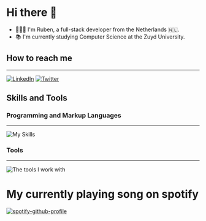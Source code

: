 # Hi there 👋

- 🙋🏻‍♂️ I'm Ruben, a full-stack developer from the Netherlands 🇳🇱.
- 📚 I'm currently studying Computer Science at the Zuyd University.

## How to reach me

---

[![LinkedIn](https://skillicons.dev/icons?i=linkedin)](https://www.linkedin.com/in/ruben-claessens/) [![Twitter](https://skillicons.dev/icons?i=twitter)](https://twitter.com/RubenClaessens4/)

## Skills and Tools

### Programming and Markup Languages

---

![My Skills](https://skillicons.dev/icons?i=js,ts,html,css,cs,react,nextjs,dotnet,md,py,go)

### Tools

---

![The tools I work with](https://skillicons.dev/icons?i=visualstudio,vscode,postgres,postman,github,git,docker)

# My currently playing song on spotify

[![spotify-github-profile](https://spotify-github-profile.vercel.app/api/view?uid=31tcz5cx7l6xlbgv62ne56cydhoi&cover_image=true&theme=novatorem&show_offline=false&background_color=000000&interchange=false&bar_color=53b14f&bar_color_cover=true)](https://spotify-github-profile.vercel.app/api/view?uid=31tcz5cx7l6xlbgv62ne56cydhoi&redirect=true)
